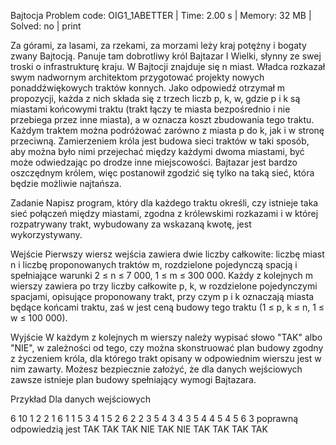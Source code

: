 Bajtocja
Problem code: OIG1_1ABETTER | Time: 2.00 s | Memory: 32 MB | Solved: no | print

Za górami, za lasami, za rzekami, za morzami leży kraj potężny i bogaty zwany Bajtocją. Panuje tam dobrotliwy król Bajtazar I Wielki, słynny ze swej troski o infrastrukturę kraju. W Bajtocji znajduje się n miast. Władca rozkazał swym nadwornym architektom przygotować projekty nowych ponaddźwiękowych traktów konnych. Jako odpowiedź otrzymał m propozycji, każda z nich składa się z trzech liczb p, k, w, gdzie p i k są miastami końcowymi traktu (trakt łączy te miasta bezpośrednio i nie przebiega przez inne miasta), a w oznacza koszt zbudowania tego traktu. Każdym traktem można podróżować zarówno z miasta p do k, jak i w stronę przeciwną. Zamierzeniem króla jest budowa sieci traktów w taki sposób, aby można było nimi przejechać między każdymi dwoma miastami, być może odwiedzając po drodze inne miejscowości. Bajtazar jest bardzo oszczędnym królem, więc postanowił zgodzić się tylko na taką sieć, która będzie możliwie najtańsza.

Zadanie
Napisz program, który dla każdego traktu określi, czy istnieje taka sieć połączeń między miastami, zgodna z królewskimi rozkazami i w której rozpatrywany trakt, wybudowany za wskazaną kwotę, jest wykorzystywany.

Wejście
Pierwszy wiersz wejścia zawiera dwie liczby całkowite: liczbę miast n i liczbę proponowanych traktów m, rozdzielone pojedynczą spacją i spełniające warunki 2 ≤ n ≤ 7 000, 1 ≤ m ≤ 300 000. Każdy z kolejnych m wierszy zawiera po trzy liczby całkowite p, k, w rozdzielone pojedynczymi spacjami, opisujące proponowany trakt, przy czym p i k oznaczają miasta będące końcami traktu, zaś w jest ceną budowy tego traktu (1 ≤ p, k ≤ n, 1 ≤ w ≤ 100 000).

Wyjście
W każdym z kolejnych m wierszy należy wypisać słowo "TAK" albo "NIE", w zależności od tego, czy można skonstruować plan budowy zgodny z życzeniem króla, dla którego trakt opisany w odpowiednim wierszu jest w nim zawarty. Możesz bezpiecznie założyć, że dla danych wejściowych zawsze istnieje plan budowy spełniający wymogi Bajtazara.

Przykład
Dla danych wejściowych

6 10
1 2 2
1 6 1
1 5 3
4 1 5
2 6 2
2 3 5
4 3 4
3 5 4
4 5 4
5 6 3
poprawną odpowiedzią jest
TAK
TAK
TAK
NIE
TAK
NIE
TAK
TAK
TAK
TAK
